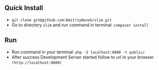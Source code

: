 ## Quick Install
- `git clone git@github.com:DmitriyNovok/slim.git`
- Go to directory `slim` and run command in terminal: `composer install`

## Run
- Run command in your terminal: `php -S localhost:8080 -t public/`
- After success Development Server started follow to url in your browser `(http://localhost:8080)`